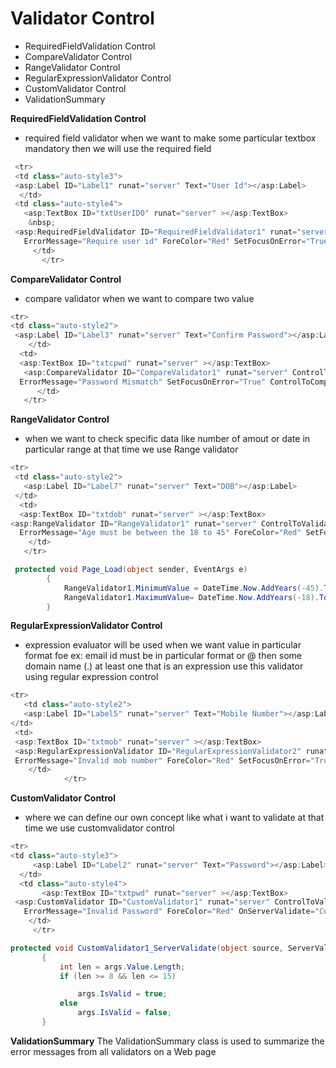 # Validator Control
- RequiredFieldValidation Control
- CompareValidator Control
- RangeValidator Control
- RegularExpressionValidator Control
- CustomValidator Control
- ValidationSummary


**RequiredFieldValidation Control**
- required field validator when we want to make some particular textbox mandatory then we will use the required field
```C#
 <tr>
 <td class="auto-style3">
 <asp:Label ID="Label1" runat="server" Text="User Id"></asp:Label>
  </td>
 <td class="auto-style4">
   <asp:TextBox ID="txtUserID0" runat="server" ></asp:TextBox>
    &nbsp;
 <asp:RequiredFieldValidator ID="RequiredFieldValidator1" runat="server" ControlToValidate="txtUserID0" Display="Dynamic" 
   ErrorMessage="Require user id" ForeColor="Red" SetFocusOnError="True">Invalid user Id</asp:RequiredFieldValidator>
     </td>
       </tr>
```
**CompareValidator Control**
- compare validator when we want to compare two value
```C#
<tr>
<td class="auto-style2">
 <asp:Label ID="Label3" runat="server" Text="Confirm Password"></asp:Label>
    </td>
  <td>
  <asp:TextBox ID="txtcpwd" runat="server" ></asp:TextBox>
   <asp:CompareValidator ID="CompareValidator1" runat="server" ControlToValidate="txtcpwd" Display="Dynamic" 
  ErrorMessage="Password Mismatch" SetFocusOnError="True" ControlToCompare="txtpwd" ForeColor="Red"></asp:CompareValidator>
      </td>
   </tr>
```        

**RangeValidator Control**
- when we want to check specific data like number of amout  or date in particular range at that time we use Range validator
```C#
<tr>
 <td class="auto-style2">
   <asp:Label ID="Label7" runat="server" Text="DOB"></asp:Label>
 </td>
  <td>
  <asp:TextBox ID="txtdob" runat="server" ></asp:TextBox>
<asp:RangeValidator ID="RangeValidator1" runat="server" ControlToValidate="txtdob" Display="Dynamic" 
  ErrorMessage="Age must be between the 18 to 45" ForeColor="Red" SetFocusOnError="True" Type="Date"></asp:RangeValidator>
    </td>
   </tr>
```
```C#
 protected void Page_Load(object sender, EventArgs e)
        {
            RangeValidator1.MinimumValue = DateTime.Now.AddYears(-45).ToShortDateString();
            RangeValidator1.MaximumValue= DateTime.Now.AddYears(-18).ToShortDateString();
        }
```

**RegularExpressionValidator Control**
- expression evaluator will be used when we want value in particular format foe ex: email id must be in particular format or @ then some
  domain name (.) at least one that is an expression use this validator using regular expression control
```C#
<tr>
   <td class="auto-style2">
   <asp:Label ID="Label5" runat="server" Text="Mobile Number"></asp:Label>
</td>
 <td>
 <asp:TextBox ID="txtmob" runat="server" ></asp:TextBox>
 <asp:RegularExpressionValidator ID="RegularExpressionValidator2" runat="server" ControlToValidate="txtmob" Display="Dynamic" 
 ErrorMessage="Invalid mob number" ForeColor="Red" SetFocusOnError="True" ValidationExpression="[0-9]{10}"></asp:RegularExpressionValidator>
    </td>
            </tr>
```   
**CustomValidator Control**
- where we can define our own concept like what i want to validate at that time we use customvalidator control
```C#
<tr>
<td class="auto-style3">
     <asp:Label ID="Label2" runat="server" Text="Password"></asp:Label>
  </td>
  <td class="auto-style4">
       <asp:TextBox ID="txtpwd" runat="server" ></asp:TextBox>
 <asp:CustomValidator ID="CustomValidator1" runat="server" ControlToValidate="txtpwd" Display="Dynamic" 
   ErrorMessage="Invalid Password" ForeColor="Red" OnServerValidate="CustomValidator1_ServerValidate" ValidateEmptyText="True"></asp:CustomValidator>
    </td>
     </tr>
 ```    
 ```C#
 protected void CustomValidator1_ServerValidate(object source, ServerValidateEventArgs args)
        {
            int len = args.Value.Length;
            if (len >= 8 && len <= 15)

                args.IsValid = true;
            else
                args.IsValid = false;
        }
```
**ValidationSummary**
The ValidationSummary class is used to summarize the error messages from all validators on a Web page 
